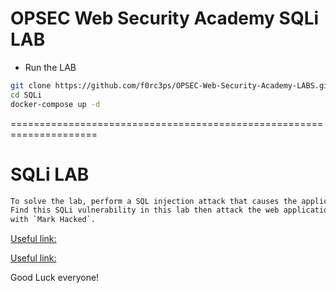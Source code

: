 # OPSEC Web Security Academy SQLi LAB

- Run the LAB
```bash
git clone https://github.com/f0rc3ps/OPSEC-Web-Security-Academy-LABS.git
cd SQLi
docker-compose up -d
```

=====================================================================
# SQLi LAB
```xml
To solve the lab, perform a SQL injection attack that causes the application to display one or more errors.
Find this SQLi vulnerability in this lab then attack the web application, then go access the web application and change user `Mark Cooper`
with `Mark Hacked`.
```
[Useful link:](https://github.com/nu11secur1ty/G0BurpSQLmaPI)

[Useful link:](https://github.com/nu11secur1ty/Docker)

Good Luck everyone!
